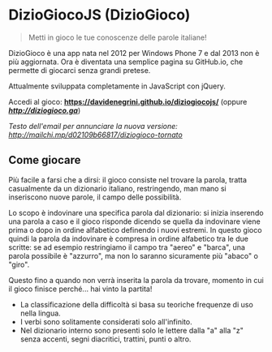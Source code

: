# DizioGiocoJS (DizioGioco)

> Metti in gioco le tue conoscenze delle parole italiane!

DizioGioco è una app nata nel 2012 per Windows Phone 7 e dal 2013 non è più aggiornata. Ora è diventata una semplice pagina su GitHub.io, che permette di giocarci senza grandi pretese.

Attualmente sviluppata completamente in JavaScript con jQuery.

Accedi al gioco: **https://davidenegrini.github.io/diziogiocojs/** (oppure ***http://diziogioco.ga***)

*Testo dell'email per annunciare la nuova versione: http://mailchi.mp/d02109b66817/diziogioco-tornato*

## Come giocare

Più facile a farsi che a dirsi: il gioco consiste nel trovare la parola, tratta casualmente da un dizionario italiano, restringendo, man mano si inseriscono nuove parole, il campo delle possibilità.

Lo scopo è indovinare una specifica parola dal dizionario: si inizia inserendo una parola a caso e il gioco risponde dicendo se quella da indovinare viene prima o dopo in ordine alfabetico definendo i nuovi estremi. In questo gioco quindi la parola da indovinare è compresa in ordine alfabetico tra le due scritte: se ad esempio restringiamo il campo tra "aereo" e "barca", una parola possibile è "azzurro", ma non lo saranno sicuramente più "abaco" o "giro".

Questo fino a quando non verrà inserita la parola da trovare, momento in cui il gioco finisce perché... hai vinto la partita!

 - La classificazione della difficoltà si basa su teoriche frequenze di uso nella lingua.
 - I verbi sono solitamente considerati solo all'infinito.
 - Nel dizionario interno sono presenti solo le lettere dalla "a" alla "z" senza accenti, segni diacritici, trattini, punti o altro.
